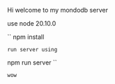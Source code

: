Hi welcome to my mondodb server


use node 20.10.0

``
npm install

``
run server using
``

npm run server
``

```
wow

```
